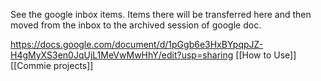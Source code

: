 See the google inbox items. Items there will be transferred here and then moved from the inbox to the archived session of google doc. 

https://docs.google.com/document/d/1pGgb6e3HxBYpqpJZ-H4gMyXS3en0JqUjL1MeVwMwHhY/edit?usp=sharing
[[How to Use]]
[[Commie projects]]